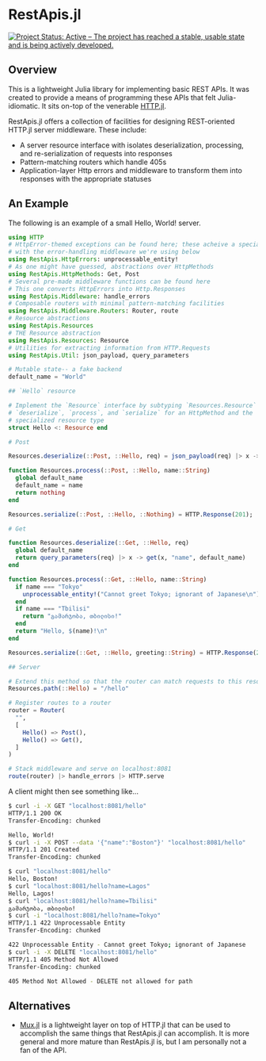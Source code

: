 # RestApis.jl

[![Project Status: Active – The project has reached a stable, usable state and is being actively developed.](https://www.repostatus.org/badges/latest/active.svg)](https://www.repostatus.org/#active)

## Overview
This is a lightweight Julia library for implementing basic REST APIs. It was created to provide a means of programming these APIs that felt Julia-idiomatic. It sits on-top of the venerable [HTTP.jl](https://github.com/JuliaWeb/HTTP.jl).

RestApis.jl offers a collection of facilities for designing REST-oriented HTTP.jl server middleware. These include:
- A server resource interface with isolates deserialization, processing, and re-serialization of requests into responses
- Pattern-matching routers which handle 405s
- Application-layer Http errors and middleware to transform them into responses with the appropriate statuses

## An Example
The following is an example of a small Hello, World! server.

```julia
using HTTP
# HttpError-themed exceptions can be found here; these acheive a special synergy
# with the error-handling middleware we're using below
using RestApis.HttpErrors: unprocessable_entity!
# As one might have guessed, abstractions over HttpMethods
using RestApis.HttpMethods: Get, Post
# Several pre-made middleware functions can be found here
# This one converts HttpErrors into Http.Responses
using RestApis.Middleware: handle_errors
# Composable routers with minimal pattern-matching facilities
using RestApis.Middleware.Routers: Router, route
# Resource abstractions
using RestApis.Resources
# THE Resource abstraction
using RestApis.Resources: Resource
# Utilities for extracting information from HTTP.Requests
using RestApis.Util: json_payload, query_parameters

# Mutable state-- a fake backend
default_name = "World"

## `Hello` resource

# Implement the `Resource` interface by subtyping `Resources.Resource` and extending
# `deserialize`, `process`, and `serialize` for an HttpMethod and the
# specialized resource type
struct Hello <: Resource end

# Post

Resources.deserialize(::Post, ::Hello, req) = json_payload(req) |> x -> x[:name]

function Resources.process(::Post, ::Hello, name::String)
  global default_name
  default_name = name
  return nothing
end

Resources.serialize(::Post, ::Hello, ::Nothing) = HTTP.Response(201);

# Get

function Resources.deserialize(::Get, ::Hello, req)
  global default_name
  return query_parameters(req) |> x -> get(x, "name", default_name)
end

function Resources.process(::Get, ::Hello, name::String)
  if name === "Tokyo"
    unprocessable_entity!("Cannot greet Tokyo; ignorant of Japanese\n")
  end
  if name === "Tbilisi"
    return "გამარჯობა, თბილისი!"
  end
  return "Hello, $(name)!\n"
end

Resources.serialize(::Get, ::Hello, greeting::String) = HTTP.Response(200, greeting)

## Server

# Extend this method so that the router can match requests to this resource
Resources.path(::Hello) = "/hello"

# Register routes to a router
router = Router(
  "",
  [
    Hello() => Post(), 
    Hello() => Get(),
  ]
)

# Stack middleware and serve on localhost:8081
route(router) |> handle_errors |> HTTP.serve
```

A client might then see something like...
```bash
$ curl -i -X GET "localhost:8081/hello"
HTTP/1.1 200 OK
Transfer-Encoding: chunked

Hello, World!
$ curl -i -X POST --data '{"name":"Boston"}' "localhost:8081/hello"
HTTP/1.1 201 Created
Transfer-Encoding: chunked

$ curl "localhost:8081/hello"
Hello, Boston!
$ curl "localhost:8081/hello?name=Lagos"
Hello, Lagos!
$ curl "localhost:8081/hello?name=Tbilisi"
გამარჯობა, თბილისი!
$ curl -i "localhost:8081/hello?name=Tokyo"
HTTP/1.1 422 Unprocessable Entity
Transfer-Encoding: chunked

422 Unprocessable Entity - Cannot greet Tokyo; ignorant of Japanese
$ curl -i -X DELETE "localhost:8081/hello"
HTTP/1.1 405 Method Not Allowed
Transfer-Encoding: chunked

405 Method Not Allowed - DELETE not allowed for path
```
## Alternatives

- [Mux.jl](https://github.com/JuliaWeb/Mux.jl) is a lightweight layer on top of HTTP.jl that can be used to accomplish the same things that RestApis.jl can accomplish. It is more general and more mature than RestApis.jl is, but I am personally not a fan of the API.
